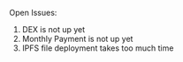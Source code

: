 Open Issues:
1. DEX is not up yet
2. Monthly Payment is not up yet 
3. IPFS file deployment takes too much time
